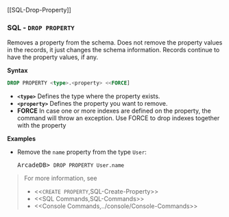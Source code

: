 [[SQL-Drop-Property]]
### SQL - `DROP PROPERTY`

Removes a property from the schema.  Does not remove the property values in the records, it just changes the schema information.  Records continue to have the property values, if any.

**Syntax**

```sql
DROP PROPERTY <type>.<property> <<FORCE]
```

- **`<type>`** Defines the type where the property exists.
- **`<property>`** Defines the property you want to remove.
- **FORCE** In case one or more indexes are defined on the property, the command will throw an exception. Use FORCE to drop indexes together with the property

**Examples**

- Remove the `name` property from the type `User`:

  <pre>
  ArcadeDB> <code type="lang-sql userinput">DROP PROPERTY User.name</code>
  </pre>


>For more information, see
>- <<`CREATE PROPERTY`,SQL-Create-Property>>
>- <<SQL Commands,SQL-Commands>>
>- <<Console Commands,../console/Console-Commands>>

